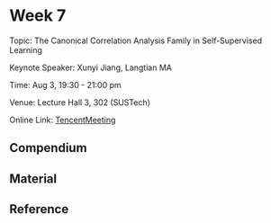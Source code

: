 # Week 7

Topic: The Canonical Correlation Analysis Family in Self-Supervised Learning

Keynote Speaker: Xunyi Jiang, Langtian MA

Time: Aug 3, 19:30 - 21:00 pm

Venue: Lecture Hall 3, 302 (SUSTech)

Online Link: [TencentMeeting](https://meeting.tencent.com/dm/ciI4lpALLhxz)

## Compendium

## Material

## Reference
